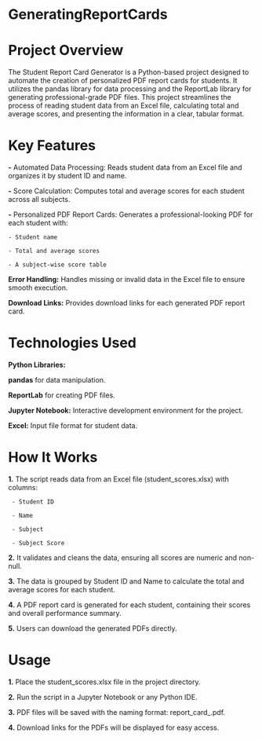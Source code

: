 # GeneratingReportCards
# **Project Overview**

The Student Report Card Generator is a Python-based project designed to automate the creation of personalized PDF report cards for students. It utilizes the pandas library for data processing and the ReportLab library for generating professional-grade PDF files. This project streamlines the process of reading student data from an Excel file, calculating total and average scores, and presenting the information in a clear, tabular format.

# **Key Features**

**-** Automated Data Processing: Reads student data from an Excel file and organizes it by student ID and name.

**-** Score Calculation: Computes total and average scores for each student across all subjects.

**-** Personalized PDF Report Cards: Generates a professional-looking PDF for each student with:

    - Student name
    
    - Total and average scores
    
    - A subject-wise score table
    
**Error Handling:** Handles missing or invalid data in the Excel file to ensure smooth execution.

**Download Links:** Provides download links for each generated PDF report card.

# **Technologies Used**

**Python Libraries:**

**pandas** for data manipulation.

**ReportLab** for creating PDF files.

**Jupyter Notebook:** Interactive development environment for the project.

**Excel:** Input file format for student data.

# **How It Works**

**1.** The script reads data from an Excel file (student_scores.xlsx) with columns:

     - Student ID
     
     - Name
     
     - Subject
     
     - Subject Score
     
**2.** It validates and cleans the data, ensuring all scores are numeric and non-null.

**3.** The data is grouped by Student ID and Name to calculate the total and average scores for each student.

**4.** A PDF report card is generated for each student, containing their scores and overall performance summary.

**5.** Users can download the generated PDFs directly.

# **Usage**

**1.** Place the student_scores.xlsx file in the project directory.

**2.** Run the script in a Jupyter Notebook or any Python IDE.

**3.** PDF files will be saved with the naming format: report_card_<StudentID>.pdf.

**4.** Download links for the PDFs will be displayed for easy access.
